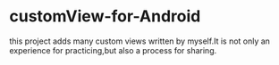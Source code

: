 # customView-for-Android
this project adds many custom views written by myself.It is not only an experience for practicing,but also a  process for sharing.
